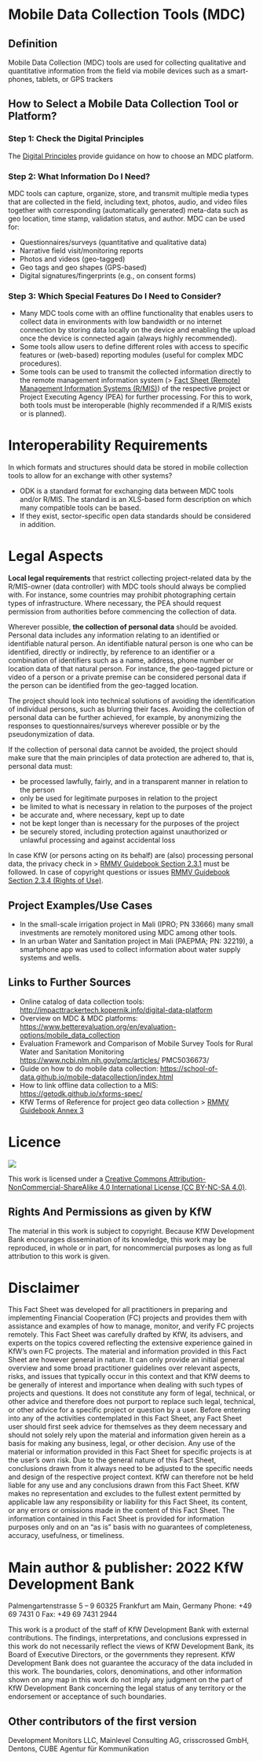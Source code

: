 # Mobile Data Collection Tools (MDC)

## Definition
Mobile Data Collection (MDC) tools are used for collecting qualitative and quantitative information from the field 
via mobile devices such as a smart-phones, tablets, or GPS trackers

## How to Select a Mobile Data Collection  Tool or Platform?

### Step 1: Check the Digital Principles
The [Digital Principles](https://digitalprinciples.org/resource/howto-choose-mobile-data-collection-plaform/) provide guidance on how 
to choose an MDC platform.

### Step 2: What Information Do I Need?
MDC tools can capture, organize, store, and transmit multiple media types that are collected in the 
field, including text, photos, audio, and video files 
together with corresponding (automatically generated) meta-data such as geo location, time stamp, 
validation status, and author. MDC can be used for:

- Questionnaires/surveys (quantitative and qualitative data)
- Narrative field visit/monitoring reports
- Photos and videos (geo-tagged)
- Geo tags and geo shapes (GPS-based)
- Digital signatures/fingerprints  (e.g., on consent forms)

### Step 3: Which Special Features Do I Need to Consider?
-  Many MDC tools come with an offline functionality that enables users to collect data in environments with low bandwidth or no internet 
connection by storing data locally on the device 
and enabling the upload once the device is connected again (always highly recommended). 
- Some tools allow users to define different roles 
with access to specific features or (web-based) 
reporting modules (useful for complex MDC 
procedures).
- Some tools can be used to transmit the collected information directly to the remote management information system (> [Fact Sheet (Remote) Management Information Systems 
(R/MIS)](https://www.kfw-entwicklungsbank.de/Service/Publications-Videos/Publications-by-topic/Digitalisation/Fact-Sheets/)) of the respective project or Project Executing Agency (PEA) for further processing. 
For this to work, both tools must be interoperable (highly recommended if a R/MIS exists or is planned).

# Interoperability Requirements
In which formats and structures should data be 
stored in mobile collection tools to allow for an 
exchange with other systems? 
- ODK is a standard format for exchanging data between MDC tools and/or R/MIS. The standard is an XLS-based form description on which many 
compatible tools can be based.
- If they exist, sector-specific open data standards should be considered in addition.

# Legal Aspects 
**Local legal requirements** that restrict collecting project-related data by the R/MIS-owner (data controller) with MDC tools should always be complied with. For instance, some countries may prohibit photographing certain types of infrastructure. 
Where necessary, the PEA should request permission from authorities before commencing the collection of data.

Wherever possible, **the collection of personal data** should be avoided. Personal data includes any information relating to an identified or identifiable 
natural person. An identifiable natural person is one who can be identified, directly or indirectly, by reference to an identifier or a combination of identifiers such as a name, address, phone number or 
location data of that natural person. For instance, the geo-tagged picture or video of a person or a private premise can be considered personal data if the person can be identified from the geo-tagged 
location. 

The project should look into technical solutions of avoiding the identification of individual persons, such as blurring their faces. Avoiding the collection 
of personal data can be further achieved, for example, by anonymizing the responses to questionnaires/surveys wherever possible or by the pseudonymization of data.

If the collection of personal data cannot be avoided, the project should make sure that the main principles of data protection are adhered to, that is, personal data must:

- be processed lawfully, fairly, and in a transparent manner in relation to the person
- only be used for legitimate purposes in relation to the project 
- be limited to what is necessary in relation to the purposes of the project
- be accurate and, where necessary, kept up to date
- not be kept longer than is necessary for the purposes of the project
- be securely stored, including protection against unauthorized or unlawful processing and against 
accidental loss

In case KfW (or persons acting on its behalf) are (also) processing personal data, the privacy check 
in > [RMMV Guidebook Section 2.3.1](https://www.kfw-entwicklungsbank.de/Service/Publications-Videos/Publications-by-topic/Digitalisation/RMMV-Guidebook/) must be followed. In case of copyright questions or issues  [RMMV Guidebook Section 2.3.4 (Rights of Use)](https://www.kfw-entwicklungsbank.de/Service/Publications-Videos/Publications-by-topic/Digitalisation/RMMV-Guidebook/).

## Project Examples/Use Cases
- In the small-scale irrigation project in Mali 
(IPRO; PN 33666) many small investments are 
remotely monitored using MDC among other 
tools.
- In an urban Water and Sanitation project in Mali 
(PAEPMA; PN: 32219), a smartphone app was 
used to collect information about water supply 
systems and wells.

## Links to Further Sources
- Online catalog of data collection tools: 
http://impacttrackertech.kopernik.info/digital-data-platform
- Overview on MDC & MDC platforms: 
https://www.betterevaluation.org/en/evaluation-options/mobile_data_collection
- Evaluation Framework and Comparison of 
Mobile Survey Tools for Rural Water and 
Sanitation Monitoring
https://www.ncbi.nlm.nih.gov/pmc/articles/
PMC5036673/
- Guide on how to do mobile data collection: 
https://school-of-data.github.io/mobile-datacollection/index.html
- How to link offline data collection to a MIS: 
https://getodk.github.io/xforms-spec/
- KfW Terms of Reference for project geo data 
collection > [RMMV Guidebook Annex 3](https://www.kfw-entwicklungsbank.de/Service/Publications-Videos/Publications-by-topic/Digitalisation/RMMV-Guidebook/)

# Licence
![](https://i.creativecommons.org/l/by-nc-sa/4.0/88x31.png)

This work is licensed under a [Creative Commons Attribution-NonCommercial-ShareAlike 4.0 International License (CC BY-NC-SA 4.0)](https://creativecommons.org/licenses/by-nc-sa/4.0/).

## Rights And Permissions as given by KfW
The material in this work is subject to copyright. Because KfW Development Bank encourages dissemination of its knowledge, this work may be reproduced, in whole or in part, for noncommercial purposes as long as full attribution to this work is given.

# Disclaimer
This Fact Sheet was developed for all practitioners in preparing and implementing Financial Cooperation (FC) projects and provides them with assistance and examples of how to manage, monitor, and verify FC projects remotely.
This Fact Sheet was carefully drafted by KfW, its advisers, and experts on the topics covered reflecting the extensive experience gained in KfW’s own FC projects. The material and information provided in this Fact Sheet are however general in nature. It can only provide an initial general overview and some broad practitioner guidelines over relevant aspects, risks, and issues that typically occur in this context and that KfW deems to be generally of interest and importance when dealing with such types of projects and questions. It does not constitute any form of legal, technical, or other advice and therefore does not purport to replace such legal, technical, or other advice for a specific project or question by a user.
Before entering into any of the activities contemplated in this Fact Sheet, any Fact Sheet user should first seek advice for themselves as they deem necessary and should not solely rely upon the material and information given herein as a basis for making any business, legal, or other decision. Any use of the material or information provided in this Fact Sheet for specific projects is at the user’s own risk.
Due to the general nature of this Fact Sheet, conclusions drawn from it always need to be adjusted to the specific needs and design of the respective project context. KfW can therefore not be held liable for any use and any conclusions drawn from this Fact Sheet.
KfW makes no representation and excludes to the fullest extent permitted by applicable law any responsibility or liability for this Fact Sheet, its content, or any errors or omissions made in the content of this Fact Sheet. The information contained in this Fact Sheet is provided for information purposes only and
on an “as is” basis with no guarantees of completeness, accuracy, usefulness, or timeliness.


# Main author & publisher: 2022 KfW Development Bank
Palmengartenstrasse 5 – 9
60325 Frankfurt am Main, Germany
Phone: +49 69 7431 0
Fax: +49 69 7431 2944

This work is a product of the staff of KfW Development Bank with external contributions. The findings, interpretations, and conclusions
expressed in this work do not necessarily reflect the views of KfW Development Bank, its Board of Executive Directors, or the
governments they represent. KfW Development Bank does not guarantee the accuracy of the data included in this work. The boundaries, colors, denominations,
and other information shown on any map in this work do not imply any judgment on the part of KfW Development Bank concerning the legal status of any territory or the endorsement or acceptance of such boundaries.

## Other contributors of the first version
Development Monitors LLC, Mainlevel Consulting AG, crisscrossed GmbH, Dentons, CUBE Agentur für Kommunikation
